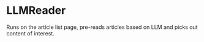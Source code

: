 # LLMReader
Runs on the article list page, pre-reads articles based on LLM and picks out content of interest.

